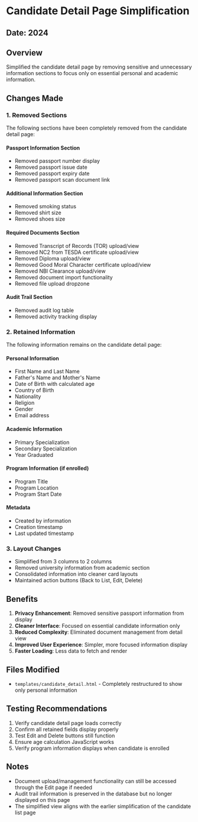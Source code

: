 # Candidate Detail Page Simplification

## Date: 2024

## Overview
Simplified the candidate detail page by removing sensitive and unnecessary information sections to focus only on essential personal and academic information.

## Changes Made

### 1. Removed Sections
The following sections have been completely removed from the candidate detail page:

#### Passport Information Section
- Removed passport number display
- Removed passport issue date
- Removed passport expiry date  
- Removed passport scan document link

#### Additional Information Section
- Removed smoking status
- Removed shirt size
- Removed shoes size

#### Required Documents Section
- Removed Transcript of Records (TOR) upload/view
- Removed NC2 from TESDA certificate upload/view
- Removed Diploma upload/view
- Removed Good Moral Character certificate upload/view
- Removed NBI Clearance upload/view
- Removed document import functionality
- Removed file upload dropzone

#### Audit Trail Section
- Removed audit log table
- Removed activity tracking display

### 2. Retained Information
The following information remains on the candidate detail page:

#### Personal Information
- First Name and Last Name
- Father's Name and Mother's Name
- Date of Birth with calculated age
- Country of Birth
- Nationality
- Religion
- Gender
- Email address

#### Academic Information  
- Primary Specialization
- Secondary Specialization
- Year Graduated

#### Program Information (if enrolled)
- Program Title
- Program Location
- Program Start Date

#### Metadata
- Created by information
- Creation timestamp
- Last updated timestamp

### 3. Layout Changes
- Simplified from 3 columns to 2 columns
- Removed university information from academic section
- Consolidated information into cleaner card layouts
- Maintained action buttons (Back to List, Edit, Delete)

## Benefits

1. **Privacy Enhancement**: Removed sensitive passport information from display
2. **Cleaner Interface**: Focused on essential candidate information only
3. **Reduced Complexity**: Eliminated document management from detail view
4. **Improved User Experience**: Simpler, more focused information display
5. **Faster Loading**: Less data to fetch and render

## Files Modified

- `templates/candidate_detail.html` - Completely restructured to show only personal information

## Testing Recommendations

1. Verify candidate detail page loads correctly
2. Confirm all retained fields display properly
3. Test Edit and Delete buttons still function
4. Ensure age calculation JavaScript works
5. Verify program information displays when candidate is enrolled

## Notes

- Document upload/management functionality can still be accessed through the Edit page if needed
- Audit trail information is preserved in the database but no longer displayed on this page
- The simplified view aligns with the earlier simplification of the candidate list page
